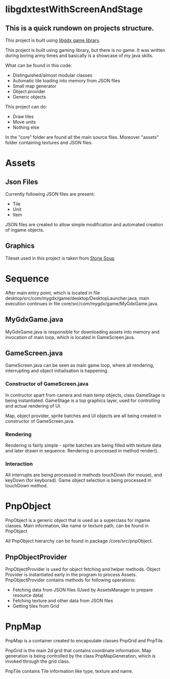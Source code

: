 # libgdxtestWithScreenAndStage

## This is a quick rundown on projects structure. 

This project is built using [libgdx game library](https://libgdx.badlogicgames.com/).

This project is built using gaming library, but there is no game. It was written during boring army times and basically is a showcase of my java skills. 

What can be found in this code:

* Distinguished/almost modular classes 
* Automatic tile loading into memory from JSON files
* Small map generator
* Object provider
* Generic objects

This project can do:

* Draw tiles
* Move units
* Nothing else

In the "core" folder are found all the main source files. Moreover "assets" folder containing textures and JSON files.

# Assets

## Json Files

Currently following JSON files are present:
* Tile
* Unit
* Item

JSON files are created to allow simple modification and automated creation of ingame objects. 

## Graphics

Tileset used in this project is taken from [Stone Soup](https://github.com/crawl/tiles)

# Sequence

After main entry point, which is located in file desktop/src/com/mygdx/game/desktop/DesktopLauncher.java, main execution continues
in file core/src/com/mygdx/game/MyGdxGame.java. 

## MyGdxGame.java 

MyGdxGame.java is responsible for downloading assets into memory and invocation of main loop, which is located in GameScreen.java. 

## GameScreen.java

GameScreen.java can be seen as main game loop, where all rendering, interrupting and object initialisation is happening. 

### Constructor of GameScreen.java

In contructor apart from camera and main temp objects, class GameStage is being instantiated. GameStage is a
top graphics layer, used for controlling and actual rendering of UI.

Map, object provider, sprite batches and UI objects are all being created in constructor of GameScreen.java. 

### Rendering 

Rendering is fairly simple - sprite batches are being filled with texture data and later drawn in sequence. Rendering is processed
in method render().

### Interaction

All interrupts are being processed in methods touchDown (for mouse), and keyDown (for keyborad). Game object selection is being
processed in touchDown method.

# PnpObject

PnpObject is a generic object that is used as a superclass for ingame classes. Main information, like name or texture path, can be found
in PnpObject

All PnpObject hierarchy can be found in package /core/src/pnpObject.

## PnpObjectProvider

PnpObjectProvider is used for object fetching and helper methods. Object Provider is instantiated early in the program to process Assets.
PnpObjectProvider contains methods for following operations:

* Fetching data from JSON files (Used by AssetsManager to prepare resource data) 
* Fetching texture and other data from JSON files
* Getting tiles from Grid 

# PnpMap

PnpMap is a container created to encapsulate classes PnpGrid and PnpTile. 

PnpGrid is the main 2d grid that contains coordinate information. Map generation is being controlled by the class PnpMapGeneration,
which is invoked through the grid class. 

PnpTile contains Tile information like type, texture and name. 

